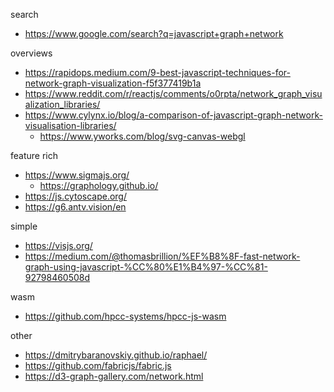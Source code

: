 search
- https://www.google.com/search?q=javascript+graph+network

overviews
- https://rapidops.medium.com/9-best-javascript-techniques-for-network-graph-visualization-f5f377419b1a
- https://www.reddit.com/r/reactjs/comments/o0rpta/network_graph_visualization_libraries/
- https://www.cylynx.io/blog/a-comparison-of-javascript-graph-network-visualisation-libraries/
	- https://www.yworks.com/blog/svg-canvas-webgl

feature rich
- https://www.sigmajs.org/
  - https://graphology.github.io/
- https://js.cytoscape.org/
- https://g6.antv.vision/en

simple
- https://visjs.org/
- https://medium.com/@thomasbrillion/%EF%B8%8F-fast-network-graph-using-javascript-%CC%80%E1%B4%97-%CC%81-92798460508d

wasm
- https://github.com/hpcc-systems/hpcc-js-wasm

other	
- https://dmitrybaranovskiy.github.io/raphael/
- https://github.com/fabricjs/fabric.js
- https://d3-graph-gallery.com/network.html
